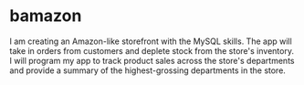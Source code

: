 # bamazon

I am creating an Amazon-like storefront with the MySQL skills. The app will take in orders from customers and deplete stock from the store's inventory. I will program my app to track product sales across the store's departments and provide a summary of the highest-grossing departments in the store.

